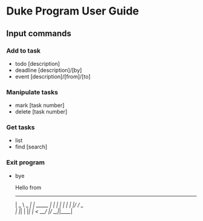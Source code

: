 # Duke Program User Guide

## Input commands 
### Add to task
- todo [description]
- deadline [description]/[by]
- event [description]/[from]/[to]

### Manipulate tasks
- mark [task number]
- delete [task number]

### Get tasks
- list
- find [search]

### Exit program
- bye


   Hello from
    ____        _        
   |  _ \ _   _| | _____ 
   | | | | | | | |/ / _ \
   | |_| | |_| |   <  __/
   |____/ \__,_|_|\_\___|
   ```
